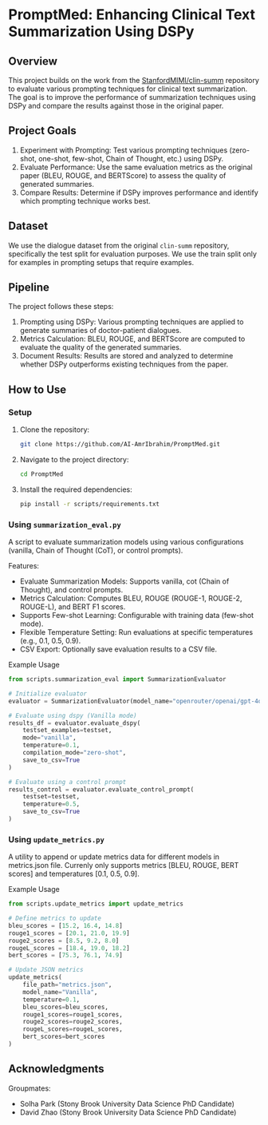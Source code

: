 # PromptMed: Enhancing Clinical Text Summarization Using DSPy

## Overview
This project builds on the work from the [StanfordMIMI/clin-summ](https://github.com/StanfordMIMI/clin-summ) repository to evaluate various prompting techniques for clinical text summarization. The goal is to improve the performance of summarization techniques using DSPy and compare the results against those in the original paper.

## Project Goals
1. Experiment with Prompting: Test various prompting techniques (zero-shot, one-shot, few-shot, Chain of Thought, etc.) using DSPy.
2. Evaluate Performance: Use the same evaluation metrics as the original paper (BLEU, ROUGE, and BERTScore) to assess the quality of generated summaries.
3. Compare Results: Determine if DSPy improves performance and identify which prompting technique works best.

## Dataset
We use the dialogue dataset from the original `clin-summ` repository, specifically the test split for evaluation purposes. We use the train split only for examples in prompting setups that require examples.

## Pipeline
The project follows these steps:
1. Prompting using DSPy: Various prompting techniques are applied to generate summaries of doctor-patient dialogues.
2. Metrics Calculation: BLEU, ROUGE, and BERTScore are computed to evaluate the quality of the generated summaries.
3. Document Results: Results are stored and analyzed to determine whether DSPy outperforms existing techniques from the paper.

## How to Use
### Setup
1. Clone the repository:
    ```bash
    git clone https://github.com/AI-AmrIbrahim/PromptMed.git
    ```
2. Navigate to the project directory:
   ```bash
   cd PromptMed
   ```
3. Install the required dependencies:
   ```bash
   pip install -r scripts/requirements.txt
   ```
### Using `summarization_eval.py`
A script to evaluate summarization models using various configurations (vanilla, Chain of Thought (CoT), or control prompts).

Features:
- Evaluate Summarization Models: Supports vanilla, cot (Chain of Thought), and control prompts.
- Metrics Calculation: Computes BLEU, ROUGE (ROUGE-1, ROUGE-2, ROUGE-L), and BERT F1 scores.
- Supports Few-shot Learning: Configurable with training data (few-shot mode).
- Flexible Temperature Setting: Run evaluations at specific temperatures (e.g., 0.1, 0.5, 0.9).
- CSV Export: Optionally save evaluation results to a CSV file.

Example Usage
```python
from scripts.summarization_eval import SummarizationEvaluator

# Initialize evaluator
evaluator = SummarizationEvaluator(model_name="openrouter/openai/gpt-4o-mini")

# Evaluate using dspy (Vanilla mode)
results_df = evaluator.evaluate_dspy(
    testset_examples=testset, 
    mode="vanilla", 
    temperature=0.1, 
    compilation_mode="zero-shot", 
    save_to_csv=True
)

# Evaluate using a control prompt
results_control = evaluator.evaluate_control_prompt(
    testset=testset, 
    temperature=0.5, 
    save_to_csv=True
)
```
### Using `update_metrics.py`
A utility to append or update metrics data for different models in metrics.json file. Currenly only supports metrics [BLEU, ROUGE, BERT scores] and temperatures [0.1, 0.5, 0.9].

Example Usage
```python
from scripts.update_metrics import update_metrics

# Define metrics to update
bleu_scores = [15.2, 16.4, 14.8]
rouge1_scores = [20.1, 21.0, 19.9]
rouge2_scores = [8.5, 9.2, 8.0]
rougeL_scores = [18.4, 19.0, 18.2]
bert_scores = [75.3, 76.1, 74.9]

# Update JSON metrics
update_metrics(
    file_path="metrics.json",
    model_name="Vanilla",
    temperature=0.1,
    bleu_scores=bleu_scores,
    rouge1_scores=rouge1_scores,
    rouge2_scores=rouge2_scores,
    rougeL_scores=rougeL_scores,
    bert_scores=bert_scores
)
```
## Acknowledgments
Groupmates:
- Solha Park (Stony Brook University Data Science PhD Candidate)
- David Zhao (Stony Brook University Data Science PhD Candidate)
